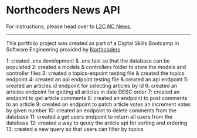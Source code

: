 # Northcoders News API

For instructions, please head over to [L2C NC News](https://l2c.northcoders.com/courses/be/nc-news).



--- 

This portfolio project was created as part of a Digital Skills Bootcamp in Software Engineering provided by [Northcoders](https://northcoders.com/)

1: created .env.development & .env.test so that the database can be populated
2: created a models & controllers folder to store the models and controller files
3: created a topics-enpoint testing file & created the topics endpoint
4: created an api endpoint testing file & created an api endpoint
5: created an articles:id endpoint for selecting articles by id
6: created an articles endpoint for getting all articles in date DESC order
7: created an endpoint to get article comments
8: created an endpoint to post comments to an article
9: created an endpoint to patch article votes an increment votes by given number
10: created an endpoint to delete comments from the database
11: created a get users endpoint to return all users from the database
12: created a way to qeury the article api for sorting and ordering
13: created a new query so that users can filter by topics
